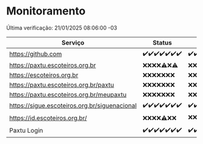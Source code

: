 # Monitoramento

Última verificação: 21/01/2025 08:06:00 -03

|Serviço|Status|Últimas 24h|
|---|---|---|
|https://github.com|<span title="2025-01-14: OK=23">✔️</span><span title="2025-01-15: OK=23">✔️</span><span title="2025-01-16: OK=23">✔️</span><span title="2025-01-17: OK=23">✔️</span><span title="2025-01-18: OK=23">✔️</span><span title="2025-01-19: OK=23">✔️</span><span title="2025-01-20: OK=10">✔️</span>|<span title="20/01/2025 08:07:00 -03 : 200">✔️</span><span title="20/01/2025 09:15:00 -03 : 200">✔️</span><span title="20/01/2025 10:15:00 -03 : 200">✔️</span><span title="20/01/2025 11:07:00 -03 : 200">✔️</span><span title="20/01/2025 12:08:00 -03 : 200">✔️</span><span title="20/01/2025 13:09:00 -03 : 200">✔️</span><span title="20/01/2025 14:07:00 -03 : 200">✔️</span><span title="20/01/2025 15:10:00 -03 : 200">✔️</span><span title="20/01/2025 16:05:00 -03 : 200">✔️</span><span title="20/01/2025 17:08:00 -03 : 200">✔️</span><span title="20/01/2025 18:07:00 -03 : 200">✔️</span><span title="20/01/2025 19:07:00 -03 : 200">✔️</span><span title="20/01/2025 20:07:00 -03 : 200">✔️</span><span title="20/01/2025 21:39:00 -03 : 200">✔️</span><span title="20/01/2025 23:07:00 -03 : 200">✔️</span><span title="21/01/2025 00:10:00 -03 : 200">✔️</span><span title="21/01/2025 01:10:00 -03 : 200">✔️</span><span title="21/01/2025 02:08:00 -03 : 200">✔️</span><span title="21/01/2025 03:11:00 -03 : 200">✔️</span><span title="21/01/2025 04:08:00 -03 : 200">✔️</span><span title="21/01/2025 05:11:00 -03 : 200">✔️</span><span title="21/01/2025 06:08:00 -03 : 200">✔️</span><span title="21/01/2025 07:08:00 -03 : 200">✔️</span><span title="21/01/2025 08:06:00 -03 : 200">✔️</span>|
|https://paxtu.escoteiros.org.br|<span title="2025-01-14: Falhas=23">❌</span><span title="2025-01-15: Falhas=23">❌</span><span title="2025-01-16: Falhas=23">❌</span><span title="2025-01-17: Falhas=23">❌</span><span title="2025-01-18: OK=1, Falhas=22">⚠️</span><span title="2025-01-19: Falhas=23">❌</span><span title="2025-01-20: OK=1, Falhas=9">⚠️</span>|<span title="20/01/2025 08:07:00 -03 : 403">❌</span><span title="20/01/2025 09:15:00 -03 : 403">❌</span><span title="20/01/2025 10:15:00 -03 : 403">❌</span><span title="20/01/2025 11:07:00 -03 : 403">❌</span><span title="20/01/2025 12:08:00 -03 : 403">❌</span><span title="20/01/2025 13:09:00 -03 : 403">❌</span><span title="20/01/2025 14:07:00 -03 : 403">❌</span><span title="20/01/2025 15:10:00 -03 : 403">❌</span><span title="20/01/2025 16:05:00 -03 : 403">❌</span><span title="20/01/2025 17:08:00 -03 : 403">❌</span><span title="20/01/2025 18:07:00 -03 : 403">❌</span><span title="20/01/2025 19:07:00 -03 : 403">❌</span><span title="20/01/2025 20:07:00 -03 : 403">❌</span><span title="20/01/2025 21:39:00 -03 : 403">❌</span><span title="20/01/2025 23:07:00 -03 : 403">❌</span><span title="21/01/2025 00:10:00 -03 : 403">❌</span><span title="21/01/2025 01:10:00 -03 : 403">❌</span><span title="21/01/2025 02:08:00 -03 : 403">❌</span><span title="21/01/2025 03:11:00 -03 : 403">❌</span><span title="21/01/2025 04:08:00 -03 : 403">❌</span><span title="21/01/2025 05:11:00 -03 : 403">❌</span><span title="21/01/2025 06:08:00 -03 : 403">❌</span><span title="21/01/2025 07:08:00 -03 : 403">❌</span><span title="21/01/2025 08:06:00 -03 : 403">❌</span>|
|https://escoteiros.org.br|<span title="2025-01-14: Falhas=23">❌</span><span title="2025-01-15: Falhas=23">❌</span><span title="2025-01-16: Falhas=23">❌</span><span title="2025-01-17: Falhas=23">❌</span><span title="2025-01-18: Falhas=23">❌</span><span title="2025-01-19: Falhas=23">❌</span><span title="2025-01-20: Falhas=10">❌</span>|<span title="20/01/2025 08:07:00 -03 : 403">❌</span><span title="20/01/2025 09:15:00 -03 : 403">❌</span><span title="20/01/2025 10:15:00 -03 : 403">❌</span><span title="20/01/2025 11:07:00 -03 : 403">❌</span><span title="20/01/2025 12:08:00 -03 : 403">❌</span><span title="20/01/2025 13:09:00 -03 : 403">❌</span><span title="20/01/2025 14:07:00 -03 : 403">❌</span><span title="20/01/2025 15:10:00 -03 : 403">❌</span><span title="20/01/2025 16:05:00 -03 : 403">❌</span><span title="20/01/2025 17:08:00 -03 : 403">❌</span><span title="20/01/2025 18:07:00 -03 : 403">❌</span><span title="20/01/2025 19:07:00 -03 : 403">❌</span><span title="20/01/2025 20:07:00 -03 : 403">❌</span><span title="20/01/2025 21:39:00 -03 : 403">❌</span><span title="20/01/2025 23:07:00 -03 : 403">❌</span><span title="21/01/2025 00:10:00 -03 : 403">❌</span><span title="21/01/2025 01:10:00 -03 : 403">❌</span><span title="21/01/2025 02:08:00 -03 : 403">❌</span><span title="21/01/2025 03:11:00 -03 : 403">❌</span><span title="21/01/2025 04:08:00 -03 : 403">❌</span><span title="21/01/2025 05:11:00 -03 : 403">❌</span><span title="21/01/2025 06:08:00 -03 : 403">❌</span><span title="21/01/2025 07:08:00 -03 : 403">❌</span><span title="21/01/2025 08:06:00 -03 : 403">❌</span>|
|https://paxtu.escoteiros.org.br/paxtu|<span title="2025-01-14: Falhas=23">❌</span><span title="2025-01-15: Falhas=23">❌</span><span title="2025-01-16: Falhas=23">❌</span><span title="2025-01-17: Falhas=23">❌</span><span title="2025-01-18: Falhas=23">❌</span><span title="2025-01-19: Falhas=23">❌</span><span title="2025-01-20: Falhas=10">❌</span>|<span title="20/01/2025 08:07:00 -03 : 403">❌</span><span title="20/01/2025 09:15:00 -03 : 403">❌</span><span title="20/01/2025 10:15:00 -03 : 403">❌</span><span title="20/01/2025 11:07:00 -03 : 403">❌</span><span title="20/01/2025 12:08:00 -03 : 403">❌</span><span title="20/01/2025 13:09:00 -03 : 403">❌</span><span title="20/01/2025 14:07:00 -03 : 403">❌</span><span title="20/01/2025 15:10:00 -03 : 403">❌</span><span title="20/01/2025 16:05:00 -03 : 403">❌</span><span title="20/01/2025 17:08:00 -03 : 403">❌</span><span title="20/01/2025 18:07:00 -03 : 403">❌</span><span title="20/01/2025 19:07:00 -03 : 403">❌</span><span title="20/01/2025 20:07:00 -03 : 403">❌</span><span title="20/01/2025 21:39:00 -03 : 403">❌</span><span title="20/01/2025 23:07:00 -03 : 403">❌</span><span title="21/01/2025 00:10:00 -03 : 403">❌</span><span title="21/01/2025 01:10:00 -03 : 403">❌</span><span title="21/01/2025 02:08:00 -03 : 403">❌</span><span title="21/01/2025 03:11:00 -03 : 403">❌</span><span title="21/01/2025 04:08:00 -03 : 403">❌</span><span title="21/01/2025 05:11:00 -03 : 403">❌</span><span title="21/01/2025 06:08:00 -03 : 403">❌</span><span title="21/01/2025 07:08:00 -03 : 403">❌</span><span title="21/01/2025 08:06:00 -03 : 403">❌</span>|
|https://paxtu.escoteiros.org.br/meupaxtu|<span title="2025-01-14: Falhas=23">❌</span><span title="2025-01-15: Falhas=23">❌</span><span title="2025-01-16: Falhas=23">❌</span><span title="2025-01-17: Falhas=23">❌</span><span title="2025-01-18: Falhas=23">❌</span><span title="2025-01-19: Falhas=23">❌</span><span title="2025-01-20: Falhas=10">❌</span>|<span title="20/01/2025 08:07:00 -03 : 403">❌</span><span title="20/01/2025 09:15:00 -03 : 403">❌</span><span title="20/01/2025 10:15:00 -03 : 403">❌</span><span title="20/01/2025 11:07:00 -03 : 403">❌</span><span title="20/01/2025 12:08:00 -03 : 403">❌</span><span title="20/01/2025 13:09:00 -03 : 403">❌</span><span title="20/01/2025 14:07:00 -03 : 403">❌</span><span title="20/01/2025 15:10:00 -03 : 403">❌</span><span title="20/01/2025 16:05:00 -03 : 403">❌</span><span title="20/01/2025 17:08:00 -03 : 403">❌</span><span title="20/01/2025 18:07:00 -03 : 403">❌</span><span title="20/01/2025 19:07:00 -03 : 403">❌</span><span title="20/01/2025 20:07:00 -03 : 403">❌</span><span title="20/01/2025 21:39:00 -03 : 403">❌</span><span title="20/01/2025 23:07:00 -03 : 403">❌</span><span title="21/01/2025 00:10:00 -03 : 403">❌</span><span title="21/01/2025 01:10:00 -03 : 403">❌</span><span title="21/01/2025 02:08:00 -03 : 403">❌</span><span title="21/01/2025 03:11:00 -03 : 403">❌</span><span title="21/01/2025 04:08:00 -03 : 403">❌</span><span title="21/01/2025 05:11:00 -03 : 403">❌</span><span title="21/01/2025 06:08:00 -03 : 403">❌</span><span title="21/01/2025 07:08:00 -03 : 403">❌</span><span title="21/01/2025 08:06:00 -03 : 403">❌</span>|
|https://sigue.escoteiros.org.br/siguenacional|<span title="2025-01-14: OK=23">✔️</span><span title="2025-01-15: OK=23">✔️</span><span title="2025-01-16: OK=23">✔️</span><span title="2025-01-17: OK=23">✔️</span><span title="2025-01-18: OK=23">✔️</span><span title="2025-01-19: OK=23">✔️</span><span title="2025-01-20: OK=10">✔️</span>|<span title="20/01/2025 08:07:00 -03 : 200">✔️</span><span title="20/01/2025 09:15:00 -03 : 200">✔️</span><span title="20/01/2025 10:15:00 -03 : 200">✔️</span><span title="20/01/2025 11:07:00 -03 : 200">✔️</span><span title="20/01/2025 12:08:00 -03 : 200">✔️</span><span title="20/01/2025 13:09:00 -03 : 200">✔️</span><span title="20/01/2025 14:07:00 -03 : 200">✔️</span><span title="20/01/2025 15:10:00 -03 : 200">✔️</span><span title="20/01/2025 16:05:00 -03 : 200">✔️</span><span title="20/01/2025 17:08:00 -03 : 200">✔️</span><span title="20/01/2025 18:07:00 -03 : 200">✔️</span><span title="20/01/2025 19:07:00 -03 : 200">✔️</span><span title="20/01/2025 20:07:00 -03 : 200">✔️</span><span title="20/01/2025 21:39:00 -03 : 200">✔️</span><span title="20/01/2025 23:07:00 -03 : 200">✔️</span><span title="21/01/2025 00:10:00 -03 : 200">✔️</span><span title="21/01/2025 01:10:00 -03 : 200">✔️</span><span title="21/01/2025 02:08:00 -03 : 200">✔️</span><span title="21/01/2025 03:11:00 -03 : 200">✔️</span><span title="21/01/2025 04:08:00 -03 : 200">✔️</span><span title="21/01/2025 05:11:00 -03 : 200">✔️</span><span title="21/01/2025 06:08:00 -03 : 200">✔️</span><span title="21/01/2025 07:08:00 -03 : 200">✔️</span><span title="21/01/2025 08:06:00 -03 : 200">✔️</span>|
|https://id.escoteiros.org.br/|<span title="2025-01-14: Falhas=23">❌</span><span title="2025-01-15: Falhas=23">❌</span><span title="2025-01-16: Falhas=23">❌</span><span title="2025-01-17: Falhas=23">❌</span><span title="2025-01-18: OK=1, Falhas=22">⚠️</span><span title="2025-01-19: Falhas=23">❌</span><span title="2025-01-20: Falhas=10">❌</span>|<span title="20/01/2025 08:07:00 -03 : 403">❌</span><span title="20/01/2025 09:15:00 -03 : 403">❌</span><span title="20/01/2025 10:15:00 -03 : 403">❌</span><span title="20/01/2025 11:07:00 -03 : 403">❌</span><span title="20/01/2025 12:08:00 -03 : 403">❌</span><span title="20/01/2025 13:09:00 -03 : 403">❌</span><span title="20/01/2025 14:07:00 -03 : 403">❌</span><span title="20/01/2025 15:10:00 -03 : 403">❌</span><span title="20/01/2025 16:05:00 -03 : 403">❌</span><span title="20/01/2025 17:08:00 -03 : 403">❌</span><span title="20/01/2025 18:07:00 -03 : 403">❌</span><span title="20/01/2025 19:07:00 -03 : 403">❌</span><span title="20/01/2025 20:07:00 -03 : 403">❌</span><span title="20/01/2025 21:39:00 -03 : 403">❌</span><span title="20/01/2025 23:07:00 -03 : 403">❌</span><span title="21/01/2025 00:10:00 -03 : 403">❌</span><span title="21/01/2025 01:10:00 -03 : 403">❌</span><span title="21/01/2025 02:08:00 -03 : 403">❌</span><span title="21/01/2025 03:11:00 -03 : 403">❌</span><span title="21/01/2025 04:08:00 -03 : 403">❌</span><span title="21/01/2025 05:11:00 -03 : 403">❌</span><span title="21/01/2025 06:08:00 -03 : 403">❌</span><span title="21/01/2025 07:08:00 -03 : 403">❌</span><span title="21/01/2025 08:06:00 -03 : 200">✔️</span>|
|Paxtu Login|<span title="2025-01-14: OK=23">✔️</span><span title="2025-01-15: OK=23">✔️</span><span title="2025-01-16: OK=23">✔️</span><span title="2025-01-17: OK=23">✔️</span><span title="2025-01-18: OK=23">✔️</span><span title="2025-01-19: OK=23">✔️</span><span title="2025-01-20: OK=10">✔️</span>|<span title="20/01/2025 08:07:00 -03 : 200">✔️</span><span title="20/01/2025 09:15:00 -03 : 200">✔️</span><span title="20/01/2025 10:15:00 -03 : 200">✔️</span><span title="20/01/2025 11:07:00 -03 : 200">✔️</span><span title="20/01/2025 12:08:00 -03 : 200">✔️</span><span title="20/01/2025 13:09:00 -03 : 200">✔️</span><span title="20/01/2025 14:07:00 -03 : 200">✔️</span><span title="20/01/2025 15:10:00 -03 : 200">✔️</span><span title="20/01/2025 16:06:00 -03 : 200">✔️</span><span title="20/01/2025 17:08:00 -03 : 200">✔️</span><span title="20/01/2025 18:07:00 -03 : 200">✔️</span><span title="20/01/2025 19:07:00 -03 : 200">✔️</span><span title="20/01/2025 20:07:00 -03 : 200">✔️</span><span title="20/01/2025 21:39:00 -03 : 200">✔️</span><span title="20/01/2025 23:07:00 -03 : 200">✔️</span><span title="21/01/2025 00:10:00 -03 : 200">✔️</span><span title="21/01/2025 01:10:00 -03 : 200">✔️</span><span title="21/01/2025 02:08:00 -03 : 200">✔️</span><span title="21/01/2025 03:11:00 -03 : 200">✔️</span><span title="21/01/2025 04:08:00 -03 : 200">✔️</span><span title="21/01/2025 05:11:00 -03 : 200">✔️</span><span title="21/01/2025 06:08:00 -03 : 200">✔️</span><span title="21/01/2025 07:08:00 -03 : 200">✔️</span><span title="21/01/2025 08:06:00 -03 : 200">✔️</span>|
